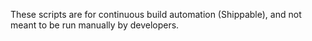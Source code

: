 These scripts are for continuous build automation (Shippable), and not meant to be run manually by
developers.
